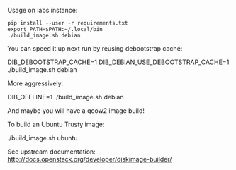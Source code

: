 Usage on labs instance:

    pip install --user -r requirements.txt
    export PATH=$PATH:~/.local/bin
    ./build_image.sh debian

You can speed it up next run by reusing debootstrap cache:

   DIB_DEBOOTSTRAP_CACHE=1 DIB_DEBIAN_USE_DEBOOTSTRAP_CACHE=1 ./build_image.sh debian

More aggressively:

   DIB_OFFLINE=1 ./build_image.sh debian

And maybe you will have a qcow2 image build!

To build an Ubuntu Trusty image:

   ./build_image.sh ubuntu

See upstream documentation:
http://docs.openstack.org/developer/diskimage-builder/




